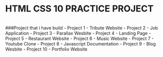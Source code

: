 <H1>HTML CSS 10 PRACTICE PROJECT </H1>
</br>
###Project that i have build
- Project 1 - Tribute Website
- Project 2 - Job Application
- Project 3 - Parallax Wesbite
- Project 4 - Landing Page
- Project 5 - Restaurant Website
- Project 6 - Music Website
- Project 7 - Youtube Clone
- Project 8 - Javascript Documentation
- Project 9 - Blog Wesbite
- Project 10 - Portfolio Website
